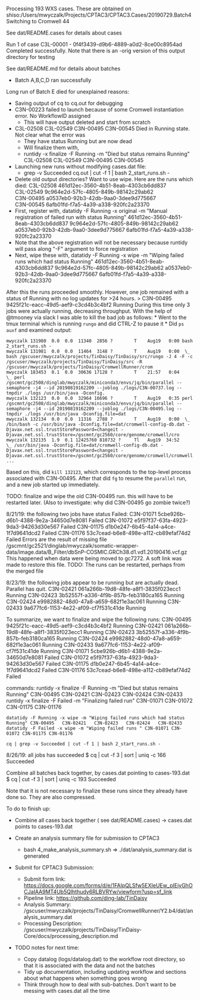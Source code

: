 Processing 193 WXS cases.  These are obtained on shiso:/Users/mwyczalk/Projects/CPTAC3/CPTAC3.Cases/20190729.Batch4
Switching to Cromwell 44

See dat/README.cases for details about cases

Run 1 of case C3L-00001 - 0f4f3439-d9b6-4889-a0d2-8ce00c8954ad
Completed successfully.  Note that there is an -orig version of this output directory for testing

See dat/README.md for details about batches
* Batch A,B,C,D ran successfully

Long run of Batch E died for unexplained reasons:
* Saving output of cq to cq.out for debugging
* C3N-00223 failed to launch because of some Cromwell instantiation error.  No WorkflowID assigned
    * This will have output deleted and start from scratch
* C3L-02508 C3L-02549 C3N-00495 C3N-00545 Died in Running state.  Not clear what the error was
    * They have status Running but are now dead
    * Will finalize them with,
    *   runtidy -x finalize -F Running -m "Died but status remains Running" C3L-02508 C3L-02549 C3N-00495 C3N-00545
* Launching new runs without modifying cases.dat file:
    * grep -v Succeeded cq.out | cut -f 1 | bash 2_start_runs.sh -
* Delete old output directories?  Want to use wipe.  Here are the runs which died:
    C3L-02508   461d12ec-3560-4b51-8eab-4303cb6dd837    
    C3L-02549   9c964e2d-57fc-4805-849b-98142c29ab62   
    C3N-00495   a0537eb0-92b3-42db-9aa0-3dee9d775667  
    C3N-00545   6afb01fd-f7a5-4a39-a338-920fc2a23370 
* First, register with,
    datatidy -F Running -x original -m "Manual registration of failed run with status Running" 461d12ec-3560-4b51-8eab-4303cb6dd837 9c964e2d-57fc-4805-849b-98142c29ab62 a0537eb0-92b3-42db-9aa0-3dee9d775667 6afb01fd-f7a5-4a39-a338-920fc2a23370
* Note that the above registration will not be necessary because runtidy will pass along "-F" argument to force registration
* Next, wipe these with,
    datatidy -F Running -x wipe -m "Wiping failed runs which had status Running" 461d12ec-3560-4b51-8eab-4303cb6dd837 9c964e2d-57fc-4805-849b-98142c29ab62 a0537eb0-92b3-42db-9aa0-3dee9d775667 6afb01fd-f7a5-4a39-a338-920fc2a23370 

After this the runs proceeded smoothly.  However, one job remained with a status of Running with no log updates for >24 hours.
    > C3N-00495       9425f21c-eacc-49d5-aef9-c3cd4b3c4bf2    Running
During this time only 3 jobs were actually running, decreasing throughput.  With the help of @tmooney via slack I was able to kill the bad job as follows:
    * Went to the tmux terminal which is running `rungo` and did CTRL-Z to pause it
    * Did `ps auxf` and examined output:
```
mwyczalk 131980  0.0  0.0  11340  2856 ?        T    Aug19   0:00 bash 2_start_runs.sh -
mwyczalk 131981  0.0  0.0  11464  3148 ?        T    Aug19   0:00  \_ bash /gscuser/mwyczalk/projects/TinDaisy/TinDaisy/src/rungo -J 4 -F -c /gscuser/mwyczalk/projects/TinDaisy/TinDaisy/src -R /gscuser/mwyczalk/projects/TinDaisy/CromwellRunner/crom
mwyczalk 183453  0.1  0.0  30636 17128 ?        T    21:57   0:04      \_ perl /gscmnt/gc2508/dinglab/mwyczalk/miniconda3/envs/jq/bin/parallel --semaphore -j4 --id 20190819162209 --joblog ./logs/C3N-00737.log --tmpdir ./logs /usr/bin/java -Dconfig.
mwyczalk 132123  0.0  0.0  32964 16696 ?        T    Aug19   0:35 perl /gscmnt/gc2508/dinglab/mwyczalk/miniconda3/envs/jq/bin/parallel --semaphore -j4 --id 20190819162209 --joblog ./logs/C3N-00495.log --tmpdir ./logs /usr/bin/java -Dconfig.file=dat
mwyczalk 132134  0.0  0.0  11316  2788 ?        T    Aug19   0:00  \_ /bin/bash -c /usr/bin/java -Dconfig.file=dat/cromwell-config-db.dat -Djavax.net.ssl.trustStorePassword=changeit -Djavax.net.ssl.trustStore=/gscmnt/gc2560/core/genome/cromwell/cro
mwyczalk 132135  1.9  0.1 12425760 810732 ?     Tl   Aug19  34:52      \_ /usr/bin/java -Dconfig.file=dat/cromwell-config-db.dat -Djavax.net.ssl.trustStorePassword=changeit -Djavax.net.ssl.trustStore=/gscmnt/gc2560/core/genome/cromwell/cromwell.tru
...
```
Based on this, did `kill 132123`, which corresponds to the top-level process associated with C3N-00495.  After that did `fg` to resume the `parallel` run, and a new job started up immediately.

TODO: finalize and wipe the old C3N-00495 run.  this will have to be restarted later.
(Also to investigate: why did C3N-00495 go zombie twice?)

8/21/19: the following two jobs have status Failed:
    C3N-01071   5cbe926b-d6b1-4388-9e2a-34650d7e8081    Failed
    C3N-01072   e5f97f37-63fa-4923-9da3-94263d30e567    Failed
    C3N-01175   d1b0e247-6b45-4a14-a4ce-1f7d9641dcd2    Failed
    C3N-01176   53c7cead-b6e8-498e-a112-cb89efaf74d2    Failed
Errors are the result of missing file /gscmnt/gc2521/dinglab/mwyczalk/somatic-wrapper-data/image.data/B_Filter/dbSnP-COSMIC.GRCh38.d1.vd1.20190416.vcf.gz
This happened when data were being moved to gc7272.  A soft link was made to restore this file.
TODO: The runs can be restarted, perhaps from the merged file

8/23/19: the following jobs appear to be running but are actually dead.  Parallel has quit.
    C3N-02421   061a266b-19d8-48fe-a8f1-3835f023ecc1    Running
    C3N-02423   3b52557f-a336-4f9b-857b-feb3180ca165    Running
    C3N-02424   e9982882-48d0-47a8-a659-682f1e3ac061    Running
    C3N-02433   9a677fc6-1153-4e22-af09-cf7f531c41de    Running

To summarize, we want to finalize and wipe the following runs:
    C3N-00495   9425f21c-eacc-49d5-aef9-c3cd4b3c4bf2    Running
    C3N-02421   061a266b-19d8-48fe-a8f1-3835f023ecc1    Running
    C3N-02423   3b52557f-a336-4f9b-857b-feb3180ca165    Running
    C3N-02424   e9982882-48d0-47a8-a659-682f1e3ac061    Running
    C3N-02433   9a677fc6-1153-4e22-af09-cf7f531c41de    Running
    C3N-01071   5cbe926b-d6b1-4388-9e2a-34650d7e8081    Failed
    C3N-01072   e5f97f37-63fa-4923-9da3-94263d30e567    Failed
    C3N-01175   d1b0e247-6b45-4a14-a4ce-1f7d9641dcd2    Failed
    C3N-01176   53c7cead-b6e8-498e-a112-cb89efaf74d2    Failed

commands:
    runtidy -x finalize -F Running -m "Died but status remains Running" C3N-00495   C3N-02421   C3N-02423   C3N-02424   C3N-02433   
    runtidy -x finalize -F Failed -m "Finalizing failed run" C3N-01071 C3N-01072 C3N-01175 C3N-01176

    datatidy -F Running -x wipe -m "Wiping failed runs which had status Running" C3N-00495   C3N-02421   C3N-02423   C3N-02424   C3N-02433
    datatidy -F Failed -x wipe -m "Wiping failed runs " C3N-01071 C3N-01072 C3N-01175 C3N-01176

    cq | grep -v Succeeded | cut -f 1 | bash 2_start_runs.sh -

8/26/19: all jobs has succeeded
    $ cq | cut -f 3 | sort | uniq -c
        166 Succeeded

Combine all batches back together, by cases.dat pointing to cases-193.dat
$ cq | cut -f 3 | sort | uniq -c
    193 Succeeded

Note that it is not necessary to finalize these runs since they already have done so.  They are also compressed.

To do to finish up: 
* Combine all cases back together ( see dat/README.cases)
  -> cases.dat points to cases-193.dat
* Create an analysis summary file for submission to CPTAC3
  * bash 4_make_analysis_summary.sh
    => ./dat/analysis_summary.dat is generated
* Submit for CPTAC3 Submission:
    * Submit form link: https://docs.google.com/forms/d/e/1FAIpQLSfw5EXIeUEw_pIEjyGhOCJaIAA9MT4Ub5Qlhthudy6RLBVRYw/viewform?usp=sf_link
    * Pipeline link: https://github.com/ding-lab/TinDaisy
    * Analysis Summary: /gscuser/mwyczalk/projects/TinDaisy/CromwellRunner/Y2.b4/dat/analysis_summary.dat
    * Processing Description: /gscuser/mwyczalk/projects/TinDaisy/TinDaisy-Core/docs/processing_description.md

* TODO notes for next time:
  * Copy datalog (logs/datalog.dat) to the workflow root directory, so that it is associated with the data and not the batches
  * Tidy up documentation, including updating workflow and sections about what happens when something goes wrong
  * Think through how to deal with sub-batches.  Don't want to be messing with cases.dat all the time


